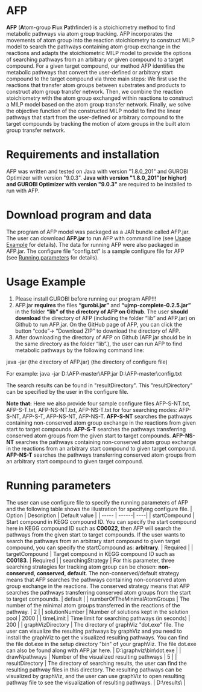 # AFP
**AFP** (**A**tom-group **F**lux **P**athfinder) is a stoichiometry method to find metabolic pathways via atom group tracking. AFP incorporates the movements of atom group into the reaction stoichiometry to construct MILP model to search the pathways containing atom group exchange in the reactions and adapts the stoichiometric MILP model to provide the options of searching pathways from an arbitrary or given compound to a target compound. For a given target compound, our method AFP identifies the metabolic pathways that convert the user-defined or arbitrary start compound to the target compound via three main steps: We first use the reactions that transfer atom groups between substrates and products to construct atom group transfer network. Then, we combine the reaction stoichiometry with the atom group exchanged within reactions to construct a MILP model based on the atom group transfer network. Finally, we solve the objective function of the constructed MILP model to find the linear pathways that start from the user-defined or arbitrary compound to the target compounds by tracking the motion of atom groups in the built atom group transfer network.

# Requirements and installation
AFP was written and tested on Java with version "1.8.0_201" and GUROBI Optimizer with version "9.0.3". **Java with version "1.8.0_201"(or higher) and GUROBI Optimizer with version "9.0.3"** are required to be installed to run with AFP.

# Download program and data
The program of AFP model was packaged as a JAR bundle called AFP.jar. The user can download **AFP.jar** to run AFP with command line (see <a  href="#1">Usage Example</a> for details). The data for running AFP were also packaged in AFP.jar. The configure file “config.txt” is a sample configure file for AFP (see <a  href="#2">Running parameters</a> for details).

# Usage Example
1. Please install GUROBI before running our program AFP!!!
2. AFP.jar **requires** the files **“gurobi.jar”** and **“ujmp-complete-0.2.5.jar”** in the folder **“lib” of the directory of AFP on Github**. The user **should download** the directory of AFP (including the folder “lib” and AFP.jar) on Github to run AFP.jar. On the GitHub page of AFP, you can click the button “code”-> ”Download ZIP” to download the directory of AFP.
3. After downloading the directory of AFP on Github (AFP.jar should be in the same directory as the folder “lib”.), the user can run AFP to find metabolic pathways by the following command line:

java -jar (the directory of AFP.jar) (the directory of configure file)

For example: 
java -jar D:\\AFP-master\\AFP.jar D:\\AFP-master\\config.txt 

The search results can be found in "resultDirectory". This "resultDirectory" can be specified by the user in the configure file. 

**Note that:**
Here we also provide four sample configure files AFP-S-NT.txt, AFP-S-T.txt, AFP-NS-NT.txt, AFP-NS-T.txt for four searching modes: AFP-S-NT, AFP-S-T, AFP-NS-NT, AFP-NS-T. **AFP-S-NT** searches the pathways containing non-conserved atom group exchange in the reactions from given start to target compounds. **AFP-S-T** searches the pathways transferring conserved atom groups from the given start to target compounds. **AFP-NS-NT** searches the pathways containing non-conserved atom group exchange in the reactions from an arbitrary start compound to given target compound. **AFP-NS-T** searches the pathways transferring conserved atom groups from an arbitrary start compound to given target compound.

# Running parameters
<a name="2">The user can use configure file to specify the running parameters of AFP and the following table shows the illustration for specifying configure file.</a>
| Option | Description | Default value |
| -----  | ------| ----|
| startCompound | Start compound in KEGG compound ID. You can specify the start compound here in KEGG compound ID such as **C00022**, then AFP will search the pathways from the given start to target compounds. If the user wants to search the pathways from an arbitrary start compound to given target compound, you can specify the startCompound as: **arbitrary**. | Required |
| targetCompound | Target compound in KEGG compound ID such as **C00183**. | Required |
| searchingStrategy | For this parameter, three searching strategies for tracking atom group can be chosen: **non-conserved**, **conserved**, **default**. The non-conserved/default strategy means that AFP searches the pathways containing non-conserved atom group exchange in the reactions. The conserved strategy means that AFP searches the pathways transferring conserved atom groups from the start to target compounds. | default |
| numberOfTheMinimalAtomGroups | The number of the minimal atom groups transferred in the reactions of the pathway. | 2 |
| solutionNumber | Number of solutions kept in the solution pool | 2000 | 
| timeLimit | Time limit for searching pathways (in seconds) | 200 |
| graphVizDirectory | The directory of graphViz "dot.exe" file. The user can visualize the resulting pathways by graphViz and you need to install the graphViz to get the visualized resulting pathways. You can find the file dot.exe in the setup directory "bin" of your graphViz. The file dot.exe can also be found along with AFP.jar here. | D:\\graphviz\\bin\\dot.exe |
| drawNpathways | Number of the visualized resulting pathways | 5 |
| resultDirectory | The directory of searching results, the user can find the resulting pathway files in this directory. The resulting pathways can be visualized by graphViz, and the user can use graphViz to open resulting pathway file to see the visualization of resulting pathways. | D:\\results\\ |
